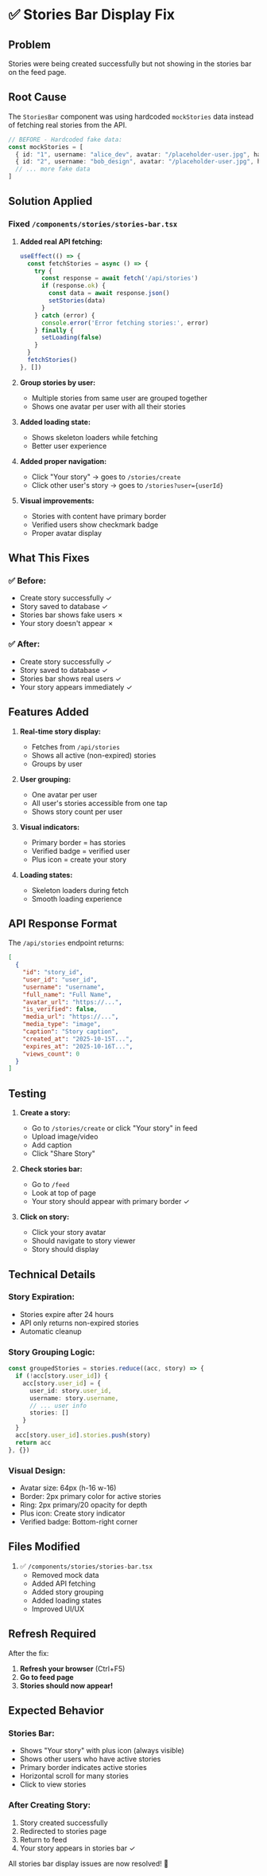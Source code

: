 # ✅ Stories Bar Display Fix

## Problem
Stories were being created successfully but not showing in the stories bar on the feed page.

## Root Cause
The `StoriesBar` component was using hardcoded `mockStories` data instead of fetching real stories from the API.

```typescript
// BEFORE - Hardcoded fake data:
const mockStories = [
  { id: "1", username: "alice_dev", avatar: "/placeholder-user.jpg", hasStory: true },
  { id: "2", username: "bob_design", avatar: "/placeholder-user.jpg", hasStory: true },
  // ... more fake data
]
```

## Solution Applied

### Fixed `/components/stories/stories-bar.tsx`

1. **Added real API fetching:**
   ```typescript
   useEffect(() => {
     const fetchStories = async () => {
       try {
         const response = await fetch('/api/stories')
         if (response.ok) {
           const data = await response.json()
           setStories(data)
         }
       } catch (error) {
         console.error('Error fetching stories:', error)
       } finally {
         setLoading(false)
       }
     }
     fetchStories()
   }, [])
   ```

2. **Group stories by user:**
   - Multiple stories from same user are grouped together
   - Shows one avatar per user with all their stories

3. **Added loading state:**
   - Shows skeleton loaders while fetching
   - Better user experience

4. **Added proper navigation:**
   - Click "Your story" → goes to `/stories/create`
   - Click other user's story → goes to `/stories?user={userId}`

5. **Visual improvements:**
   - Stories with content have primary border
   - Verified users show checkmark badge
   - Proper avatar display

## What This Fixes

### ✅ Before:
- Create story successfully ✓
- Story saved to database ✓
- Stories bar shows fake users ✗
- Your story doesn't appear ✗

### ✅ After:
- Create story successfully ✓
- Story saved to database ✓
- Stories bar shows real users ✓
- Your story appears immediately ✓

## Features Added

1. **Real-time story display:**
   - Fetches from `/api/stories`
   - Shows all active (non-expired) stories
   - Groups by user

2. **User grouping:**
   - One avatar per user
   - All user's stories accessible from one tap
   - Shows story count per user

3. **Visual indicators:**
   - Primary border = has stories
   - Verified badge = verified user
   - Plus icon = create your story

4. **Loading states:**
   - Skeleton loaders during fetch
   - Smooth loading experience

## API Response Format

The `/api/stories` endpoint returns:
```json
[
  {
    "id": "story_id",
    "user_id": "user_id",
    "username": "username",
    "full_name": "Full Name",
    "avatar_url": "https://...",
    "is_verified": false,
    "media_url": "https://...",
    "media_type": "image",
    "caption": "Story caption",
    "created_at": "2025-10-15T...",
    "expires_at": "2025-10-16T...",
    "views_count": 0
  }
]
```

## Testing

1. **Create a story:**
   - Go to `/stories/create` or click "Your story" in feed
   - Upload image/video
   - Add caption
   - Click "Share Story"

2. **Check stories bar:**
   - Go to `/feed`
   - Look at top of page
   - Your story should appear with primary border ✓

3. **Click on story:**
   - Click your story avatar
   - Should navigate to story viewer
   - Story should display

## Technical Details

### Story Expiration:
- Stories expire after 24 hours
- API only returns non-expired stories
- Automatic cleanup

### Story Grouping Logic:
```typescript
const groupedStories = stories.reduce((acc, story) => {
  if (!acc[story.user_id]) {
    acc[story.user_id] = {
      user_id: story.user_id,
      username: story.username,
      // ... user info
      stories: []
    }
  }
  acc[story.user_id].stories.push(story)
  return acc
}, {})
```

### Visual Design:
- Avatar size: 64px (h-16 w-16)
- Border: 2px primary color for active stories
- Ring: 2px primary/20 opacity for depth
- Plus icon: Create story indicator
- Verified badge: Bottom-right corner

## Files Modified

1. ✅ `/components/stories/stories-bar.tsx`
   - Removed mock data
   - Added API fetching
   - Added story grouping
   - Added loading states
   - Improved UI/UX

## Refresh Required

After the fix:
1. **Refresh your browser** (Ctrl+F5)
2. **Go to feed page**
3. **Stories should now appear!**

## Expected Behavior

### Stories Bar:
- Shows "Your story" with plus icon (always visible)
- Shows other users who have active stories
- Primary border indicates active stories
- Horizontal scroll for many stories
- Click to view stories

### After Creating Story:
1. Story created successfully
2. Redirected to stories page
3. Return to feed
4. Your story appears in stories bar ✓

All stories bar display issues are now resolved! 🎉
